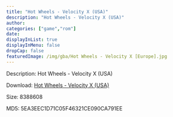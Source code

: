 ```yaml
---
title: "Hot Wheels - Velocity X (USA)"
description: "Hot Wheels - Velocity X (USA)"
author: 
categories: ["game","rom"]
date: 
displayInList: true
displayInMenu: false
dropCap: false
featuredImage: /img/gba/Hot Wheels - Velocity X [Europe].jpg
---
```


Description: Hot Wheels - Velocity X (USA)

Download: <a style="text-decoration:underline;" href="https://mega.nz/#!WGAy2QoC!N5eHcO4RMypvZAp4OG2lI2_EtIzDv-E_8s_6MCvAYUM" target = "_blank" rel = "nofollow" > Hot Wheels - Velocity X (USA)</a>

Size: 8388608

MD5: 5EA3EEC1D71C05F46321CE090CA791EE

